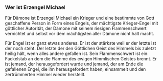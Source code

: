 ### Wer ist Erzengel Michael

Für Dämone ist Erzengel Michael ein Krieger und eine bestimmte von Gott geschaffene Person in Form eines Engels, der mächtigste Krieger-Engel mit göttlicher Autorität, der Dämone mit seinem riesigen Flammenschwert vernichtet und selbst vor dem mächtigsten aller Dämone nicht halt macht.

Für Engel ist er ganz etwas anderes. Er ist der stärkste weil er der letzte ist der noch steht. Der letzte der den Göttlichen Geist des Himmels bis zuletzt heilig hält, wenn alles andere gefallen ist. Sein Flammenschwert ist ein Fackelstab an dem die Flamme des ewigen Himmlischen Geistes brennt. Er ist jemand, der herausgefordert wurde und jemand, der am Ende die gefallenen Engel, die ihn herausgefordert haben, einsammelt und den zertrümmerten Himmel wieder herstellt.

